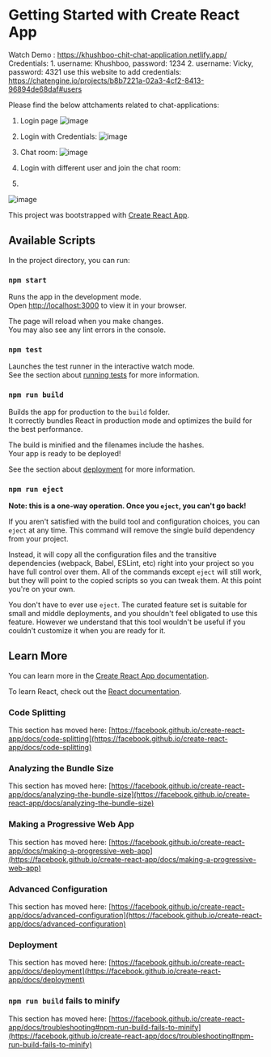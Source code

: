 # Getting Started with Create React App

Watch Demo : https://khushboo-chit-chat-application.netlify.app/
Credentials: 1. username: Khushboo, password: 1234
             2. username: Vicky, password: 4321
use this website to add credentials: https://chatengine.io/projects/b8b7221a-02a3-4cf2-8413-96894de68daf#users

Please find the below attchaments related to chat-applications:
1. Login page
![image](https://github.com/khushbooraikwar95/Chat-Application/assets/35090657/e3f3ca08-40ae-4df1-9ae2-dcbb236ed9f1)

2. Login with Credentials:
![image](https://github.com/khushbooraikwar95/Chat-Application/assets/35090657/108eb96d-08b0-423b-8e7a-0b5a94c7ee94)


3. Chat room:
![image](https://github.com/khushbooraikwar95/Chat-Application/assets/35090657/81e8b25f-d608-4b3a-b69e-ecc1c3bd04a4)



4. Login with different user and join the chat room:
5. 
![image](https://github.com/khushbooraikwar95/Chat-Application/assets/35090657/3c30f4aa-6caf-4ffe-8017-9f459c3e1225)

This project was bootstrapped with [Create React App](https://github.com/facebook/create-react-app).

## Available Scripts

In the project directory, you can run:

### `npm start`

Runs the app in the development mode.\
Open [http://localhost:3000](http://localhost:3000) to view it in your browser.

The page will reload when you make changes.\
You may also see any lint errors in the console.

### `npm test`

Launches the test runner in the interactive watch mode.\
See the section about [running tests](https://facebook.github.io/create-react-app/docs/running-tests) for more information.

### `npm run build`

Builds the app for production to the `build` folder.\
It correctly bundles React in production mode and optimizes the build for the best performance.

The build is minified and the filenames include the hashes.\
Your app is ready to be deployed!

See the section about [deployment](https://facebook.github.io/create-react-app/docs/deployment) for more information.

### `npm run eject`

**Note: this is a one-way operation. Once you `eject`, you can't go back!**

If you aren't satisfied with the build tool and configuration choices, you can `eject` at any time. This command will remove the single build dependency from your project.

Instead, it will copy all the configuration files and the transitive dependencies (webpack, Babel, ESLint, etc) right into your project so you have full control over them. All of the commands except `eject` will still work, but they will point to the copied scripts so you can tweak them. At this point you're on your own.

You don't have to ever use `eject`. The curated feature set is suitable for small and middle deployments, and you shouldn't feel obligated to use this feature. However we understand that this tool wouldn't be useful if you couldn't customize it when you are ready for it.

## Learn More

You can learn more in the [Create React App documentation](https://facebook.github.io/create-react-app/docs/getting-started).

To learn React, check out the [React documentation](https://reactjs.org/).

### Code Splitting

This section has moved here: [https://facebook.github.io/create-react-app/docs/code-splitting](https://facebook.github.io/create-react-app/docs/code-splitting)

### Analyzing the Bundle Size

This section has moved here: [https://facebook.github.io/create-react-app/docs/analyzing-the-bundle-size](https://facebook.github.io/create-react-app/docs/analyzing-the-bundle-size)

### Making a Progressive Web App

This section has moved here: [https://facebook.github.io/create-react-app/docs/making-a-progressive-web-app](https://facebook.github.io/create-react-app/docs/making-a-progressive-web-app)

### Advanced Configuration

This section has moved here: [https://facebook.github.io/create-react-app/docs/advanced-configuration](https://facebook.github.io/create-react-app/docs/advanced-configuration)

### Deployment

This section has moved here: [https://facebook.github.io/create-react-app/docs/deployment](https://facebook.github.io/create-react-app/docs/deployment)

### `npm run build` fails to minify

This section has moved here: [https://facebook.github.io/create-react-app/docs/troubleshooting#npm-run-build-fails-to-minify](https://facebook.github.io/create-react-app/docs/troubleshooting#npm-run-build-fails-to-minify)
